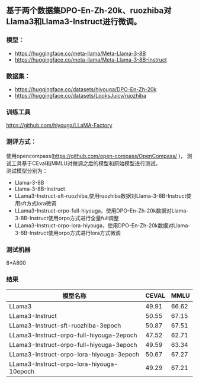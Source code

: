 ## 基于两个数据集DPO-En-Zh-20k、ruozhiba对Llama3和Llama3-Instruct进行微调。</br>
### 模型：</br>
- https://huggingface.co/meta-llama/Meta-Llama-3-8B
- https://huggingface.co/meta-llama/Meta-Llama-3-8B-Instruct

### 数据集：
- https://huggingface.co/datasets/hiyouga/DPO-En-Zh-20k
- https://huggingface.co/datasets/LooksJuicy/ruozhiba

### 训练工具
https://github.com/hiyouga/LLaMA-Factory

### 测评方式：
使用opencompass(https://github.com/open-compass/OpenCompass/ )， 测试工具基于CEval和MMLU对微调之后的模型和原始模型进行测试。</br>
测试模型分别为：
- Llama-3-8B
- Llama-3-8B-Instruct
- LLama3-Instruct-sft-ruozhiba,使用ruozhiba数据对Llama-3-8B-Instruct使用sft方式lora微调
- LLama3-Instruct-orpo-full-hiyouga，使用DPO-En-Zh-20k数据对Llama-3-8B-Instruct使用orpo方式进行全量full调整
- LLama3-Instruct-orpo-lora-hiyouga，使用DPO-En-Zh-20k数据对Llama-3-8B-Instruct使用orpo方式进行lora方式微调

### 测试机器
8*A800

### 结果
| 模型名称                 | CEVAL | MMLU |
|--------------------------|-------|------|
| LLama3                   | 49.91 | 66.62|
| LLama3-Instruct          | 50.55 | 67.15|
| LLama3-Instruct-sft-ruozhiba-3epoch | 50.87 | 67.51|
| LLama3-Instruct-orpo-full-hiyouga-2epoch | 47.52 | 62.71 |
| LLama3-Instruct-orpo-full-hiyouga-3epoch | 49.59 | 63.34 |
| LLama3-Instruct-orpo-lora-hiyouga-3epoch | 50.67 | 67.27|
| LLama3-Instruct-orpo-lora-hiyouga-10epoch | 49.29 | 67.21|
